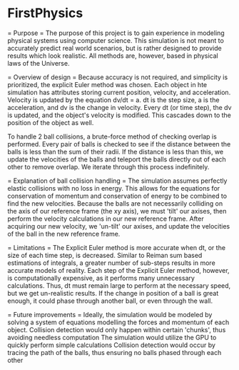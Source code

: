 # FirstPhysics
= Purpose =
The purpose of this project is to gain experience in modeling physical systems using computer science. 
This simulation is not meant to accurately predict real world scenarios, but is rather designed to provide results which look realistic.
All methods are, however, based in physical laws of the Universe.

= Overview of design = 
Because accuracy is not required, and simplicity is prioritized, the explicit Euler method was chosen.
Each object in hte simulation has attributes storing current position, velocity, and acceleration. 
Velocity is updated by the equation dv/dt = a. dt is the step size, a is the acceleration, and dv is the change in velocity.
Every dt (or time step), the dv is updated, and the object's velocity is modified. This cascades down to the position of the object as well.

To handle 2 ball collisions, a brute-force method of checking overlap is performed. 
Every pair of balls is checked to see if the distance between the balls is less than the sum of their radii. 
If the distance is less than this, we update the velocities of the balls and teleport the balls directly out of each other to remove overlap.
We iterate through this process indefinitely.

= Explanation of ball collision handling =
The simulation assumes perfectly elastic collisions with no loss in energy. 
This allows for the equations for conservation of momentum and conservation of energy to be combined to find the new velocities.
Because the balls are not necessarily colliding on the axis of our reference frame (the xy axis), we must 'tilt' our axises,
then perform the velocity calculations in our new reference frame. After acquiring our new velocity, we 'un-tilt' our axises,
and update the velocities of the ball in the new reference frame.

= Limitations =
The Explicit Euler method is more accurate when dt, or the size of each time step, is decreased. 
Similar to Reiman sum based estimations of integrals, a greater number of sub-steps results in more accurate models of reality.
Each step of the Explicit Euler method, however, is computationally expensive, as it performs many unnecessary calculations.
Thus, dt must remain large to perform at the necessary speed, but we get un-realistic results.
If the change in position of a ball is great enough, it could phase through another ball, or even through the wall.

= Future improvements =
Ideally, the simulation would be modeled by solving a system of equations modelling the forces and momentum of each object.
Collision detection would only happen within certain 'chunks', thus avoiding needless computation
The simulation would utilize the GPU to quickly perform simple calculations
Collision detection would occur by tracing the path of the balls, thus ensuring no balls phased through each other
